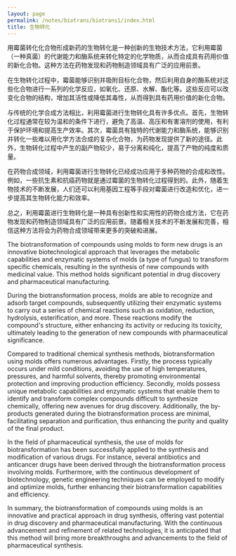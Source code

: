 ```yaml
---
layout: page
permalink: /notes/biotrans/biotrans1/index.html
title: 生物转化
---
```

用霉菌转化化合物形成新药的生物转化是一种创新的生物技术方法，它利用霉菌（一种真菌）的代谢能力和酶系统来转化特定的化学物质，从而合成具有药用价值的新化合物。这种方法在药物发现和药物制造领域具有广泛的应用前景。<br>

在生物转化过程中，霉菌能够识别并吸附目标化合物，然后利用自身的酶系统对这些化合物进行一系列的化学反应，如氧化、还原、水解、酯化等。这些反应可以改变化合物的结构，增加其活性或降低其毒性，从而得到具有药用价值的新化合物。<br>

与传统的化学合成方法相比，利用霉菌进行生物转化具有许多优点。首先，生物转化过程通常在较为温和的条件下进行，避免了高温、高压和有害溶剂的使用，有利于保护环境和提高生产效率。其次，霉菌具有独特的代谢能力和酶系统，能够识别并转化一些难以用化学方法合成的复杂化合物，为药物发现提供了新的途径。此外，生物转化过程中产生的副产物较少，易于分离和纯化，提高了产物的纯度和质量。<br>

在药物合成领域，利用霉菌进行生物转化已经成功应用于多种药物的合成和改性。例如，一些抗生素和抗癌药物就是通过霉菌的生物转化过程得到的。此外，随着生物技术的不断发展，人们还可以利用基因工程等手段对霉菌进行改造和优化，进一步提高其生物转化能力和效率。<br>

总之，利用霉菌进行生物转化是一种具有创新性和实用性的药物合成方法，它在药物发现和药物制造领域具有广泛的应用前景。随着相关技术的不断发展和完善，相信这种方法将会为药物合成领域带来更多的突破和进展。<br>

The biotransformation of compounds using molds to form new drugs is an innovative biotechnological approach that leverages the metabolic capabilities and enzymatic systems of molds (a type of fungus) to transform specific chemicals, resulting in the synthesis of new compounds with medicinal value. This method holds significant potential in drug discovery and pharmaceutical manufacturing.<br>

During the biotransformation process, molds are able to recognize and adsorb target compounds, subsequently utilizing their enzymatic systems to carry out a series of chemical reactions such as oxidation, reduction, hydrolysis, esterification, and more. These reactions modify the compound's structure, either enhancing its activity or reducing its toxicity, ultimately leading to the generation of new compounds with pharmaceutical significance.<br>

Compared to traditional chemical synthesis methods, biotransformation using molds offers numerous advantages. Firstly, the process typically occurs under mild conditions, avoiding the use of high temperatures, pressures, and harmful solvents, thereby promoting environmental protection and improving production efficiency. Secondly, molds possess unique metabolic capabilities and enzymatic systems that enable them to identify and transform complex compounds difficult to synthesize chemically, offering new avenues for drug discovery. Additionally, the by-products generated during the biotransformation process are minimal, facilitating separation and purification, thus enhancing the purity and quality of the final product.<br>

In the field of pharmaceutical synthesis, the use of molds for biotransformation has been successfully applied to the synthesis and modification of various drugs. For instance, several antibiotics and anticancer drugs have been derived through the biotransformation process involving molds. Furthermore, with the continuous development of biotechnology, genetic engineering techniques can be employed to modify and optimize molds, further enhancing their biotransformation capabilities and efficiency.<br>

In summary, the biotransformation of compounds using molds is an innovative and practical approach in drug synthesis, offering vast potential in drug discovery and pharmaceutical manufacturing. With the continuous advancement and refinement of related technologies, it is anticipated that this method will bring more breakthroughs and advancements to the field of pharmaceutical synthesis.<br>